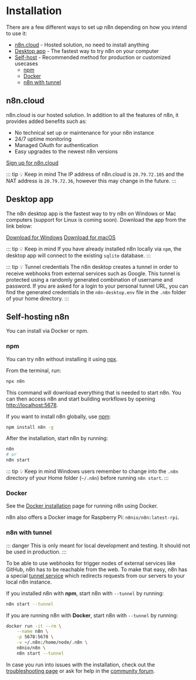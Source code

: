 # Installation

There are a few different ways to set up n8n depending on how you intend to use it:

- [n8n.cloud](#n8n-cloud) - Hosted solution, no need to install anything
- [Desktop app](#desktop-app) - The fastest way to try n8n on your computer
- [Self-host](#self-hosting-n8n) - Recommended method for production or customized usecases
	- [npm](#npm)
	- [Docker](#docker)
	- [n8n with tunnel](#n8n-with-tunnel)

## n8n.cloud

n8n.cloud is our hosted solution. In addition to all the features of n8n, it provides added benefits such as:
- No technical set up or maintenance for your n8n instance
- 24/7 uptime monitoring
- Managed OAuth for authentication
- Easy upgrades to the newest n8n versions

[Sign up for n8n.cloud](https://www.n8n.cloud/)

::: tip 💡 Keep in mind
The IP address of n8n.cloud is `20.79.72.105` and the NAT address is `20.79.72.36`, however this may change in the future.
:::

## Desktop app

The n8n desktop app is the fastest way to try n8n on Windows or Mac computers (support for Linux is coming soon). Download the app from the link below:

[Download for Windows](https://downloads.n8n.io/file/n8n-downloads/n8n-win.zip)
[Download for macOS](https://downloads.n8n.io/file/n8n-downloads/n8n-mac.zip)

::: tip 💡 Keep in mind
If you have already installed n8n locally via `npm`, the desktop app will connect to the existing `sqlite` database.
:::

::: tip 💡 Tunnel credentials
The n8n desktop creates a tunnel in order to receive webhooks from external services such as Google. This tunnel is protected using a randomly generated combination of username and password. If you are asked for a login to your personal tunnel URL, you can find the generated credentials in the `n8n-desktop.env` file in the `.n8n` folder of your home directory.
:::


## Self-hosting n8n
You can install via Docker or npm.


### npm

You can try n8n without installing it using [npx](../../reference/glossary.md#npx).

From the terminal, run:

```bash
npx n8n
```

This command will download everything that is needed to start n8n. You can then access n8n and start building workflows by opening [http://localhost:5678](http://localhost:5678).

If you want to install n8n globally, use [npm](../../reference/glossary.md#npm):

```bash
npm install n8n -g
```

After the installation, start n8n by running:

```bash
n8n
# or
n8n start
```

::: tip 💡 Keep in mind
Windows users remember to change into the `.n8n` directory of your Home folder (`~/.n8n`) before running `n8n start`.
:::

### Docker

See the [Docker installation](docker-quickstart.md) page for running n8n using Docker.

n8n also offers a Docker image for Raspberry Pi: `n8nio/n8n:latest-rpi`.

### n8n with tunnel

::: danger
This is only meant for local development and testing. It should not be used in production.
:::

To be able to use webhooks for trigger nodes of external services like GitHub, n8n has to be reachable from the web. To make that easy, n8n has a special [tunnel service](https://github.com/localtunnel/localtunnel) which redirects requests from our servers to your local n8n instance.

If you installed n8n with **npm**, start n8n with `--tunnel` by running:

```bash
n8n start --tunnel
```

If you are running n8n with **Docker**, start n8n with `--tunnel` by running:

```bash
docker run -it --rm \
	--name n8n \
	-p 5678:5678 \
	-v ~/.n8n:/home/node/.n8n \
	n8nio/n8n \
	n8n start --tunnel
```

In case you run into issues with the installation, check out the [troubleshooting page](../../reference/troubleshooting.md) or ask for help in the [community forum](https://community.n8n.io/).
